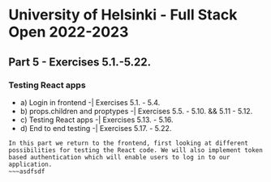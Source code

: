 # University of Helsinki - Full Stack Open 2022-2023

## Part 5 - Exercises 5.1.-5.22.
### Testing React apps
- a) Login in frontend -| Exercises 5.1. - 5.4.
- b) props.children and proptypes -| Exercises 5.5. - 5.10. && 5.11 - 5.12.
- c) Testing React apps -| Exercises 5.13. - 5.16.
- d) End to end testing -| Exercises 5.17. - 5.22.

~~~ 
In this part we return to the frontend, first looking at different possibilities for testing the React code. We will also implement token based authentication which will enable users to log in to our application.
~~~asdfsdf